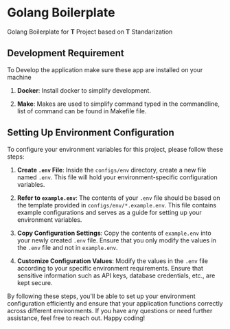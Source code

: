 # Golang Boilerplate

Golang Boilerplate for **T** Project based on **T** Standarization

## Development Requirement

To Develop the application make sure these app are installed on your machine

1. **Docker**: Install docker to simplify development.

2. **Make**: Makes are used to simplify command typed in the commandline, list of command can be found in Makefile file.

## Setting Up Environment Configuration

To configure your environment variables for this project, please follow these steps:

1. **Create `.env` File**: Inside the `configs/env` directory, create a new file named `.env`. This file will hold your environment-specific configuration variables.

2. **Refer to `example.env`**: The contents of your `.env` file should be based on the template provided in `configs/env/*.example.env`. This file contains example configurations and serves as a guide for setting up your environment variables.

3. **Copy Configuration Settings**: Copy the contents of `example.env` into your newly created `.env` file. Ensure that you only modify the values in the `.env` file and not in `example.env`.

4. **Customize Configuration Values**: Modify the values in the `.env` file according to your specific environment requirements. Ensure that sensitive information such as API keys, database credentials, etc., are kept secure.

By following these steps, you'll be able to set up your environment configuration efficiently and ensure that your application functions correctly across different environments. If you have any questions or need further assistance, feel free to reach out. Happy coding!